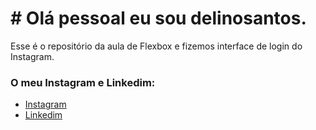 # # Olá pessoal eu sou delinosantos.

Esse é o repositório da aula de Flexbox e fizemos interface de login do Instagram.

### O meu Instagram e Linkedim:

* [Instagram](https://www.instagram.com/valsantosdev/)
* [Linkedim](https://www.linkedin.com/feed/?trk=guest_homepage-basic_nav-header-signin)
